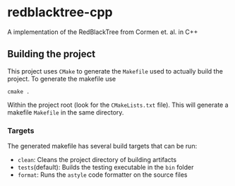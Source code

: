 # redblacktree-cpp
A implementation of the RedBlackTree from Cormen et. al. in C++

## Building the project
This project uses `CMake` to generate the `Makefile` used to actually build the project.
To generate the makefile use
```
cmake .
```
Within the project root (look for the `CMakeLists.txt` file). This will generate a makefile `Makefile`
in the same directory.

### Targets
The generated makefile has several build targets that can be run:
- `clean`: Cleans the project directory of building artifacts
- `tests`(default): Builds the testing executable in the `bin` folder
- `format`: Runs the `astyle` code formatter on the source files
